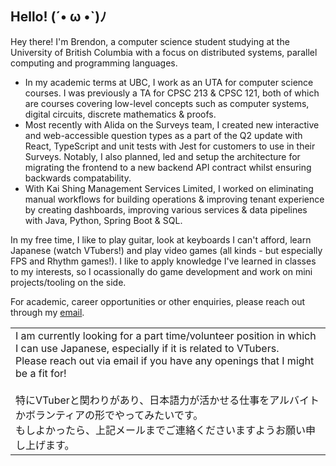## Hello! (´• ω •`)ﾉ  
Hey there! I'm Brendon, a computer science student studying at the University of British Columbia with a focus on distributed systems, parallel computing and programming languages.

* In my academic terms at UBC, I work as an UTA for computer science courses. I was previously a TA for CPSC 213 & CPSC 121, both of which are courses covering low-level concepts such as computer systems, digital circuits, discrete mathematics & proofs. 
* Most recently with Alida on the Surveys team, I created new interactive and web-accessible question types as a part of the Q2 update with React, TypeScript and unit tests with Jest for customers to use in their Surveys. Notably, I also planned, led and setup the architecture for migrating the frontend to a new backend API contract whilst ensuring backwards compatability. 
* With Kai Shing Management Services Limited, I worked on eliminating manual workflows for building operations & improving tenant experience by creating dashboards, improving various services & data pipelines with Java, Python, Spring Boot & SQL.

In my free time, I like to play guitar, look at keyboards I can't afford, learn Japanese (watch VTubers!) and play video games (all kinds - but especially FPS and Rhythm games!). I like to apply knowledge I've learned in classes to my interests, so I ocassionally do game development and work on mini projects/tooling on the side.  

For academic, career opportunities or other enquiries, please reach out through my [email](mailto:contact@brendontsim.com).
<table>
  <td align="left">
    I am currently looking for a part time/volunteer position in which I can use Japanese, especially if it is related to VTubers.
    <br/>
    Please reach out via email if you have any openings that I might be a fit for!
    <br/>
    <br/>
    特にVTuberと関わりがあり、日本語力が活かせる仕事をアルバイトかボランティアの形でやってみたいです。
    <br/>
    もしよかったら、上記メールまでご連絡くださいますようお願い申し上げます。
  </td>
</table>
